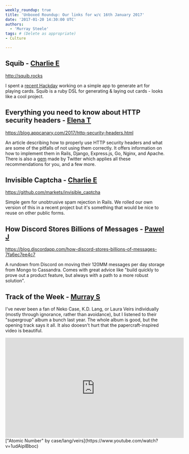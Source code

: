 ```yaml
---
weekly_roundup: true
title: 'Unboxed Roundup: Our links for w/c 16th January 2017'
date: '2017-01-20 14:30:00 UTC'
authors:
  - 'Murray Steele'
tags: # (Delete as appropriate)
- Culture

---
```


## Squib - [Charlie E](/people#charlie-egan)

http://squib.rocks

I spent a [recent Hackday](https://unboxed.co/blog/unboxed-hackathon-2-all-in-an-innovation-day-s-work/)
working on a simple app to generate art for playing cards. Squib is a ruby DSL
for generating & laying out cards - looks like a cool project.

## Everything you need to know about HTTP security headers - [Elena T](/people#elena-tanasoiu)

https://blog.appcanary.com/2017/http-security-headers.html

An article describing how to properly use HTTP security headers and what are
some of the pitfalls of not using them correctly. It offers information on how
to implement them in Rails, Django, Express.js, Go, Nginx, and Apache. There is
also a [gem](https://github.com/twitter/secureheaders) made by Twitter which
applies all these recommendations for you, and a few more.

## Invisible Captcha - [Charlie E](/people#charlie-egan)

https://github.com/markets/invisible_captcha

Simple gem for unobtrusive spam rejection in Rails. We rolled our own version
of this in a recent project but it's something that would be nice to reuse on
other public forms.

## How Discord Stores Billions of Messages - [Pawel J](/people#pawel-janiak)

https://blog.discordapp.com/how-discord-stores-billions-of-messages-7fa6ec7ee4c7

A rundown from Discord on moving their 120MM messages per day storage from Mongo
to Cassandra. Comes with great advice like "build quickly to prove out a product
feature, but always with a path to a more robust solution".

## Track of the Week - [Murray S](/people#murray-steele)

I've never been a fan of Neko Case, K.D. Lang, or Laura Veirs individually
(mostly through ignorance, rather than avoidance), but I listened to their
"supergroup" album a bunch last year.  The whole album is good, but the opening
track says it all.  It also dooesn't hurt that the papercraft-inspired video is
beautiful.

<iframe width="560" height="315" src="https://www.youtube.com/embed/1udAipIBboc" frameborder="0" allowfullscreen></iframe>
["Atomic Number" by case/lang/veirs](https://www.youtube.com/watch?v=1udAipIBboc)
